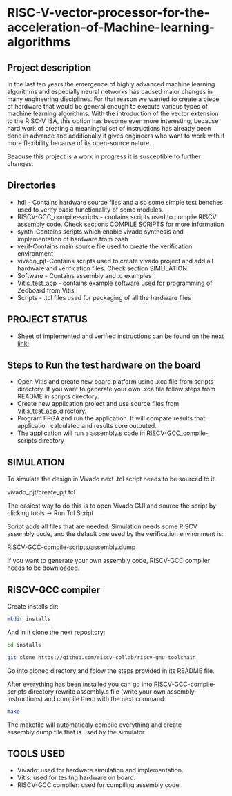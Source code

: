 # RISC-V-vector-processor-for-the-acceleration-of-Machine-learning-algorithms

## Project description

In the last ten years the emergence of highly advanced machine learning algorithms
and especially neural networks has caused major changes in many engineering disciplines.
For that reason we  wanted to create a piece of hardware that would be general enough
to execute various types of machine learning algorithms.
With the introduction of the vector extension to the RISC-V ISA, this option has become
even more interesting, because hard work of creating a meaningful set of instructions has
already been done in advance and additionally it gives engineers who want to work with it
more flexibility because of its open-source nature.

Beacuse this project is a work in progress it is susceptible to further changes.

## Directories
* hdl - Contains hardware source files and also some simple test benches used to verify
         basic functionality of some modules.
* RISCV-GCC_compile-scripts - contains scripts used to compile RISCV assembly code.
                               Check sections COMPILE SCRIPTS for more information
* synth-Contains scripts which enable vivado synthesis and implementation of hardware
         from bash
* verif-Contains main source file used to create the verification environment
* vivado_pjt-Contains scripts used to create vivado project and add all hardware and verification files.
              Check section SIMULATION.
* Software - Contains assembly and .c examples
* Vitis_test_app - contains example software used for programming of Zedboard from Vitis.
* Scripts - .tcl files used for packaging of all the hardware files

## PROJECT STATUS

* Sheet of implemented and verified instructions can be found on the next [link:](https://docs.google.com/spreadsheets/d/1fCqdjVGNh2V0TndOiQdK-zKLkYkHDLEMYcRyQqehwq8/edit?usp=sharing)

## Steps to Run the test hardware on the board

* Open Vitis and create new board platform using .xca file from scripts directory. If you
  want to generate your own .xca file follow steps from README in scripts directory.
* Create new application project and use source files from Vitis_test_app_directory.
* Program FPGA and run the application. It will compare results that application calculated
  and results core outputed.
* The application will run a assembly.s code in RISCV-GCC_compile-scripts directory
          
## SIMULATION

To simulate the design in Vivado next .tcl script needs to be sourced to it.

  vivado_pjt/create_pjt.tcl

The easiest way to do this is to open Vivado GUI and source the script by
clicking tools -> Run Tcl Script

Script adds all files that are needed. Simulation needs some RISCV assembly code,
and the default one used by the verification environment is:

RISCV-GCC-compile-scripts/assembly.dump

If you want to generate your own assembly code, RISCV-GCC compiler needs to be downloaded.

## RISCV-GCC compiler

Create installs dir:

```bash
mkdir installs
```

And in it clone the next repository:

```bash
cd installs

git clone https://github.com/riscv-collab/riscv-gnu-toolchain
```
Go into cloned directory and folow the steps provided in its README file.

After everything has been installed you can go into RISCV-GCC-compile-scripts directory
rewrite assembly.s file (write your own assembly instructions) and compile them
with the next command:

```bash
make
```

The makefile will automaticaly compile everything and create assembly.dump file that
is used by the simulator

## TOOLS USED

* Vivado: used for hardware simulation and implementation.
* Vitis: used for tesitng hardware on board.
* RISCV-GCC compiler: used for compiling assembly code.






  